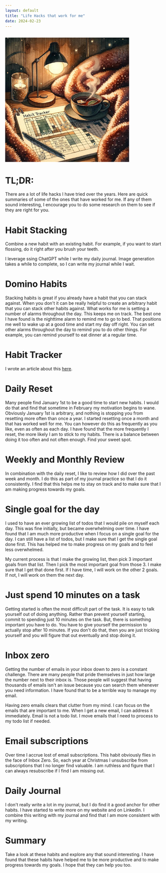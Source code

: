 ```yaml
---
layout: default
title: "Life Hacks that work for me"
date: 2024-02-23
---
```


<img class="left" src="/assets/habittracker.png" alt="Habit Tracker" width="400" style="padding: 15px 15px 0px 0px;">  

# TL;DR:
There are a lot of life hacks I have tried over the years. Here are quick summaries of some of the ones that have worked for me. If any of them sound interesting, I encourage you to do some research on them to see if they are right for you.

# Habit Stacking
Combine a new habit with an existing habit. For example, if you want to start flossing, do it right after you brush your teeth.

I leverage ssing ChatGPT while I write my daily journal. Image generation takes a while to complete, so I can write my journal while I wait.

# Domino Habits
Stacking habits is great if you already have a habit that you can stack against. When you don't it can be really helpful to create an arbitrary habit that you can stack other habits against. What works for me is setting a number of alarms throughout the day. This keeps me on track. The best one I have found is the nighttime alarm to remind me to go to bed. That positions me well to wake up at a good time and start my day off right. You can set other alarms throughout the day to remind you to do other things. For example, you can remind yourself to eat dinner at a regular time.

# Habit Tracker
I wrote an article about this [here](https://www.goalby.org/thoughts/subscriptionhabit.html).

# Daily Reset
Many people find January 1st to be a good time to start new habits. I would do that and find that sometime in February my motivation begins to wane. Obviously January 1st is arbitrary, and nothing is stopping you from resetting more often than once a year. I started resetting once a month and that has worked well for me. You can however do this as frequently as you like, even as often as each day. I have found that the more frequently I reset, the more likely I am to stick to my habits. There is a balance between doing it too often and not often enough. Find your sweet spot.

# Weekly and Monthly Review
In combination with the daily reset, I like to review how I did over the past week and month. I do this as part of my journal practice so that I do it consistently. I find that this helps me to stay on track and to make sure that I am making progress towards my goals.

# Single goal for the day
I used to have an ever growing list of todos that I would pile on myself each day. This was fine initially, but became overwhelming over time. I have found that I am much more productive when I focus on a single goal for the day. I can still have a list of todos, but I make sure that I get the single goal done first. This has helped me to make progress on my goals and to feel less overwhelmed.

My current process is that I make the growing list, then pick 3 important goals from that list. Then I pick the most important goal from those 3. I make sure that I get that done first. If I have time, I will work on the other 2 goals. If not, I will work on them the next day.

# Just spend 10 minutes on a task
Getting started is often the most difficult part of the task. It is easy to talk yourself out of doing anything. Rather than prevent yourself starting, commit to spending just 10 minutes on the task. But, there is something important you have to do. You have to give yourself the permission to actually stop after 10 minutes. If you don't do that, then you are just tricking yourself and you will figure that out eventually and stop doing it.

# Inbox zero
Getting the number of emails in your inbox down to zero is a constant challenge. There are many people that pride themselves in just how large the number next to their inbox is. Those people will suggest that having thousands of emails isn't an issue because you can search them whenever you need information. I have found that to be a terrible way to manage my email.

Having zero emails clears that clutter from my mind. I can focus on the emails that are important to me. When I get a new email, I can address it immediately. Email is not a todo list. I move emails that I need to process to my todo list if needed.

# Email subscriptions
Over time I accrue lost of email subscriptions. This habit obviously flies in the face of Inbox Zero. So, each year at Christmas I unsubscribe from subscriptions that I no longer find valuable. I am ruthless and figure that I can always resubscribe if I find I am missing out.

# Daily Journal
I don't really write a lot in my journal, but I do find it a good anchor for other habits. I have started to write more on my website and on LinkedIn. I combine this writing with my journal and find that I am more consistent with my writing.

# Summary
Take a look at these habits and explore any that sound interesting. I have found that these habits have helped me to be more productive and to make progress towards my goals. I hope that they can help you too. 
